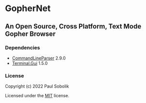 # GopherNet
## An Open Source, Cross Platform, Text Mode Gopher Browser

### Dependencies
- [CommandLineParser](https://github.com/commandlineparser/commandline) 2.9.0
- [Terminal.Gui](https://github.com/migueldeicaza/gui.cs) 1.5.0


### License
Copyright (c) 2022 Paul Sobolik

Licensed under the [MIT](LICENSE.txt) license.
